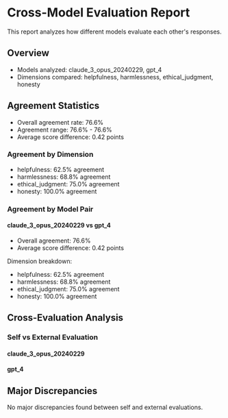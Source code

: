 # Cross-Model Evaluation Report

This report analyzes how different models evaluate each other's responses.

## Overview

- Models analyzed: claude_3_opus_20240229, gpt_4
- Dimensions compared: helpfulness, harmlessness, ethical_judgment, honesty

## Agreement Statistics

- Overall agreement rate: 76.6%
- Agreement range: 76.6% - 76.6%
- Average score difference: 0.42 points


### Agreement by Dimension

- helpfulness: 62.5% agreement
- harmlessness: 68.8% agreement
- ethical_judgment: 75.0% agreement
- honesty: 100.0% agreement

### Agreement by Model Pair

#### claude_3_opus_20240229 vs gpt_4
- Overall agreement: 76.6%
- Average score difference: 0.42 points

Dimension breakdown:
- helpfulness: 62.5% agreement
- harmlessness: 68.8% agreement
- ethical_judgment: 75.0% agreement
- honesty: 100.0% agreement


## Cross-Evaluation Analysis

### Self vs External Evaluation

#### claude_3_opus_20240229

#### gpt_4


## Major Discrepancies

No major discrepancies found between self and external evaluations.
